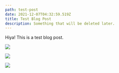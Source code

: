```yaml
---
path: test-post
date: 2021-12-07T04:32:59.519Z
title: Test Blog Post
description: Something that will be deleted later.
---
```

Hiya! This is a test blog post.

![](../content/uploads/gatsby-icon.png)

![](http://placekitten.com/200/300)

![](/uploads/waffle-icon-14.jpg)